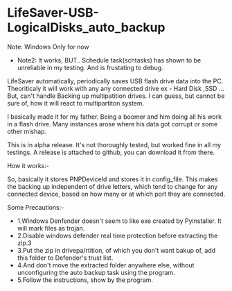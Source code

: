 # LifeSaver-USB-LogicalDisks_auto_backup

Note: Windows Only for now
* Note2: It works, BUT..
       Schedule task(schtasks) has shown to be unreliable in my testing. And is frustating to debug. 

LifeSaver automatically, periodically saves USB flash drive data into the PC. Theoriticaly it will work with any any connected drive ex - Hard Disk ,SSD ... But, can't handle Backing up multipatition drives. I can guess, but cannot be sure of, how it will react to multipartiton system.

I basically made it for my father. Being a boomer and him doing all his work in a flash drive. Many instances arose where his data got corrupt or some other mishap.

This is in alpha release. It's not thoroughly tested, but worked fine in all my testings.
A release is attached to github, you can download it from there.

How it works:-

So, basically it stores PNPDeviceId and stores it in config_file. This makes the backing up independent of drive letters, which tend to change for any connected device, based on how many or at which port they are connected.

Some Precautions:-

* 1.Windows Denfender doesn't seem to like exe created by Pyinstaller. It will mark files as trojan.
* 2.Disable windows defender real time protection before extracting the zip.3
* 3.Put the zip in drivepa/rtition, of which you don't want bakup of, add this folder to Defender's trust list.
* 4.And don't move the extracted folder anywhere else, without unconfiguring the auto backup task using the program.
* 5.Follow the instructions, show by the program.
